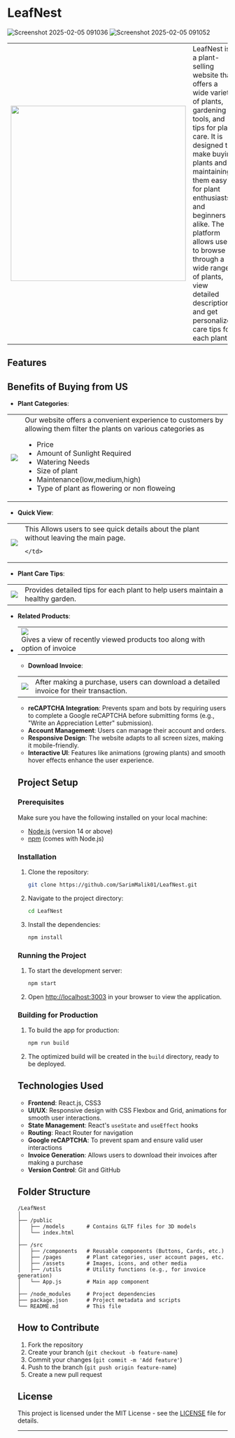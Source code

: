 
# LeafNest
![Screenshot 2025-02-05 091036](https://github.com/user-attachments/assets/53281741-d4f8-4131-88ae-fdd264ab92b9)
![Screenshot 2025-02-05 091052](https://github.com/user-attachments/assets/22551a0a-2809-4331-8ec1-fff36d4fba72)
<table>
  <tr>
    <td>
      <img src="https://github.com/user-attachments/assets/cb1737ee-16cd-46a6-8669-4a54479829c3" width="400"/>
    </td>
    <td>
      LeafNest is a plant-selling website that offers a wide variety of plants, gardening tools, and tips for plant care. 
      It is designed to make buying plants and maintaining them easy for plant enthusiasts and beginners alike. 
      The platform allows users to browse through a wide range of plants, view detailed descriptions, and get personalized care tips for each plant.
    </td>
  </tr>
</table>



## Features
## Benefits of Buying from US
- **Plant Categories**:
<table>
  <tr>
    <td>
      <img src="https://github.com/user-attachments/assets/d08fd264-ddaf-4e9a-96e9-73ef9d3a5a04" />
    </td>
    <td>
      Our website offers a convenient experience to customers by allowing them filter the plants on various categories as <br >
      <ul>
        <li>Price</li>
        <li>Amount of Sunlight Required</li>
        <li>Watering Needs</li>
        <li>Size of plant</li>
        <li>Maintenance(low,medium,high)</li>
        <li>Type of plant as flowering or non floweing</li>
    </td>
  </tr>
</table>

- **Quick View**:
<table>
  <tr>
    <td>
      <img src="https://github.com/user-attachments/assets/3bace204-7626-48b2-bca9-a3cb24caf359" />
    </td>
    <td>
      This Allows users to see quick details about the plant without leaving the main page. <br >
      
    </td>
  </tr>
</table>
 
- **Plant Care Tips**:
<table>
  <tr>
    <td>
      <img src="https://github.com/user-attachments/assets/bccb361b-9309-4f61-bd80-ad3f3b6c7915" />
    </td>
    <td>
      Provides detailed tips for each plant to help users maintain a healthy garden.
    </td>
  </tr>
</table> 

- **Related Products**:
- <table>
  <tr>
    <td>
      <img src='https://github.com/user-attachments/assets/33eef7cc-a17e-4749-a4d5-8930a4dea464"/>
    </td>
        
    <td>
      While viewing a plant,this feature allows user to have a look of other plants too  which are related to given plant.
    </td>
  </tr>
</table>
        
- **Cart**:
<table>
  <tr>
    <td>
      <img src=" https://github.com/user-attachments/assets/839d9295-39ae-4799-9fb5-f48ebceb10c4"/>
    </td>
    <td>
    The Cart section allows user to:<br>
      <ul>
        <li>Change quantity of added plant</li>
        <li>Remove plant from cart</li>
        <li>adding plant back to favourites when user isn't sure of buying</li>
        <li>Gives a view of recently viewed products too along with option of invoice</li>
      </ul>
    </td>
  </tr>
</table>  

- **Download Invoice**:
<table>
  <tr>
    <td>
      <img src="https://github.com/user-attachments/assets/74069f15-1840-425b-9a0c-621fa63bb79f"/>
    </td>
    <td>
     After making a purchase, users can download a detailed invoice for their transaction.
    </td>
  </tr>
</table>
       
- **reCAPTCHA Integration**: Prevents spam and bots by requiring users to complete a Google reCAPTCHA before submitting forms (e.g., "Write an Appreciation Letter" submission).
- **Account Management**: Users can manage their account and orders.
- **Responsive Design**: The website adapts to all screen sizes, making it mobile-friendly.
- **Interactive UI**: Features like animations (growing plants) and smooth hover effects enhance the user experience.


## Project Setup

### Prerequisites

Make sure you have the following installed on your local machine:
- [Node.js](https://nodejs.org/) (version 14 or above)
- [npm](https://www.npmjs.com/) (comes with Node.js)

### Installation

1. Clone the repository:
   ```bash
   git clone https://github.com/SarimMalik01/LeafNest.git
   ```

2. Navigate to the project directory:
   ```bash
   cd LeafNest
   ```

3. Install the dependencies:
   ```bash
   npm install
   ```

### Running the Project

1. To start the development server:
   ```bash
   npm start
   ```

2. Open [http://localhost:3003](http://localhost:3003) in your browser to view the application.

### Building for Production

1. To build the app for production:
   ```bash
   npm run build
   ```

2. The optimized build will be created in the `build` directory, ready to be deployed.

## Technologies Used

- **Frontend**: React.js, CSS3
- **UI/UX**: Responsive design with CSS Flexbox and Grid, animations for smooth user interactions.
- **State Management**: React's `useState` and `useEffect` hooks
- **Routing**: React Router for navigation
- **Google reCAPTCHA**: To prevent spam and ensure valid user interactions
- **Invoice Generation**: Allows users to download their invoices after making a purchase
- **Version Control**: Git and GitHub

## Folder Structure

```
/LeafNest
│
├── /public
│   ├── /models       # Contains GLTF files for 3D models
│   └── index.html
│
├── /src
│   ├── /components   # Reusable components (Buttons, Cards, etc.)
│   ├── /pages        # Plant categories, user account pages, etc.
│   ├── /assets       # Images, icons, and other media
│   ├── /utils        # Utility functions (e.g., for invoice generation)
│   └── App.js        # Main app component
│
├── /node_modules     # Project dependencies
├── package.json      # Project metadata and scripts
└── README.md         # This file
```

## How to Contribute

1. Fork the repository
2. Create your branch (`git checkout -b feature-name`)
3. Commit your changes (`git commit -m 'Add feature'`)
4. Push to the branch (`git push origin feature-name`)
5. Create a new pull request

## License

This project is licensed under the MIT License - see the [LICENSE](LICENSE) file for details.

---


